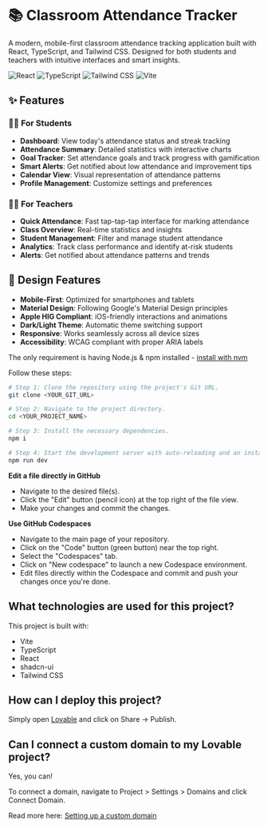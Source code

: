 # 📚 Classroom Attendance Tracker

A modern, mobile-first classroom attendance tracking application built with React, TypeScript, and Tailwind CSS. Designed for both students and teachers with intuitive interfaces and smart insights.

![React](https://img.shields.io/badge/React-18.3.1-blue)
![TypeScript](https://img.shields.io/badge/TypeScript-5.5.3-blue)
![Tailwind CSS](https://img.shields.io/badge/Tailwind-3.4.11-blue)
![Vite](https://img.shields.io/badge/Vite-5.4.1-purple)

## ✨ Features

### 👨‍🎓 For Students
- **Dashboard**: View today's attendance status and streak tracking
- **Attendance Summary**: Detailed statistics with interactive charts
- **Goal Tracker**: Set attendance goals and track progress with gamification
- **Smart Alerts**: Get notified about low attendance and improvement tips
- **Calendar View**: Visual representation of attendance patterns
- **Profile Management**: Customize settings and preferences

### 👨‍🏫 For Teachers
- **Quick Attendance**: Fast tap-tap-tap interface for marking attendance
- **Class Overview**: Real-time statistics and insights
- **Student Management**: Filter and manage student attendance
- **Analytics**: Track class performance and identify at-risk students
- **Alerts**: Get notified about attendance patterns and trends

## 🎨 Design Features

- **Mobile-First**: Optimized for smartphones and tablets
- **Material Design**: Following Google's Material Design principles
- **Apple HIG Compliant**: iOS-friendly interactions and animations
- **Dark/Light Theme**: Automatic theme switching support
- **Responsive**: Works seamlessly across all device sizes
- **Accessibility**: WCAG compliant with proper ARIA labels

The only requirement is having Node.js & npm installed - [install with nvm](https://github.com/nvm-sh/nvm#installing-and-updating)

Follow these steps:

```sh
# Step 1: Clone the repository using the project's Git URL.
git clone <YOUR_GIT_URL>

# Step 2: Navigate to the project directory.
cd <YOUR_PROJECT_NAME>

# Step 3: Install the necessary dependencies.
npm i

# Step 4: Start the development server with auto-reloading and an instant preview.
npm run dev
```

**Edit a file directly in GitHub**

- Navigate to the desired file(s).
- Click the "Edit" button (pencil icon) at the top right of the file view.
- Make your changes and commit the changes.

**Use GitHub Codespaces**

- Navigate to the main page of your repository.
- Click on the "Code" button (green button) near the top right.
- Select the "Codespaces" tab.
- Click on "New codespace" to launch a new Codespace environment.
- Edit files directly within the Codespace and commit and push your changes once you're done.

## What technologies are used for this project?

This project is built with:

- Vite
- TypeScript
- React
- shadcn-ui
- Tailwind CSS

## How can I deploy this project?

Simply open [Lovable](https://lovable.dev/projects/2f15758a-592e-4913-aa2e-6e2ccac5a3e2) and click on Share -> Publish.

## Can I connect a custom domain to my Lovable project?

Yes, you can!

To connect a domain, navigate to Project > Settings > Domains and click Connect Domain.

Read more here: [Setting up a custom domain](https://docs.lovable.dev/tips-tricks/custom-domain#step-by-step-guide)
